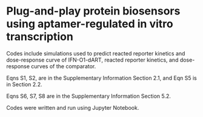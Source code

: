 # Plug-and-play protein biosensors using aptamer-regulated in vitro transcription

Codes include simulations used to predict reacted reporter kinetics and dose-response curve of IFN-O1-dART, reacted reporter kinetics, and dose-response curves of the comparator.

Eqns S1, S2, are in the Supplementary Information Section 2.1, and Eqn S5 is in Section 2.2.

Eqns S6, S7, S8 are in the Supplementary Information Section 5.2.

Codes were written and run using Jupyter Notebook.
